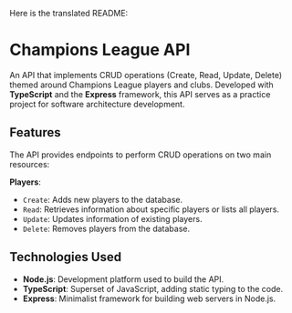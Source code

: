Here is the translated README:

# Champions League API

An API that implements CRUD operations (Create, Read, Update, Delete) themed around Champions League players and clubs. Developed with **TypeScript** and the **Express** framework, this API serves as a practice project for software architecture development.

## Features

The API provides endpoints to perform CRUD operations on two main resources:

**Players**:
   - `Create`: Adds new players to the database.
   - `Read`: Retrieves information about specific players or lists all players.
   - `Update`: Updates information of existing players.
   - `Delete`: Removes players from the database.

## Technologies Used

- **Node.js**: Development platform used to build the API.
- **TypeScript**: Superset of JavaScript, adding static typing to the code.
- **Express**: Minimalist framework for building web servers in Node.js.